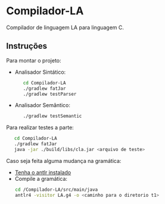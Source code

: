# Compilador-LA
Compilador de linguagem LA para linguagem C.

## Instruções
Para montar o projeto:
  - Analisador Sintático:
    ```bash
       cd Compilador-LA
       ./gradlew fatJar
       ./gradlew testParser
    ```
  - Analisador Semântico:
    ```bash
       ./gradlew testSemantic
    ```

Para realizar testes a parte:
  ```bash
     cd Compilador-LA
     ./gradlew fatJar
     java -jar ./build/libs/cla.jar <arquivo de teste>
  ```

Caso seja feita alguma mudança na gramática:
  - [Tenha o antlr instalado](http://www.antlr.org/)
  - Compile a gramática:
    ```bash
    cd /Compilador-LA/src/main/java
    antlr4 -visitor LA.g4 -o <caminho para o diretorio t1>
    ```
